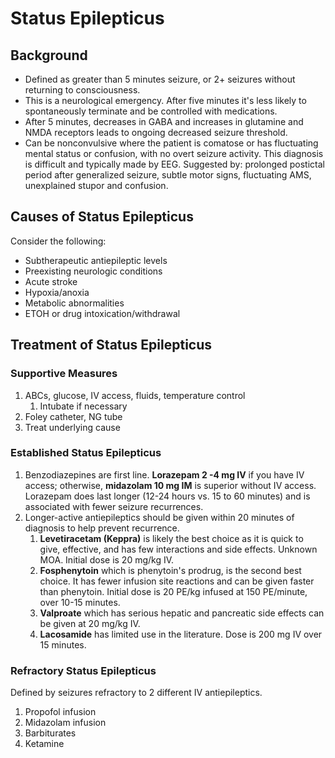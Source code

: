 # Status Epilepticus
## Background
  - Defined as greater than 5 minutes seizure, or 2+ seizures without returning to consciousness.
  - This is a neurological emergency. After five minutes it's less likely to spontaneously terminate and be controlled with medications.
  - After 5 minutes, decreases in GABA and increases in glutamine and NMDA receptors leads to ongoing decreased seizure threshold.
  - Can be nonconvulsive where the patient is comatose or has fluctuating mental status or confusion, with no overt seizure activity. This diagnosis is difficult and typically made by EEG. Suggested by: prolonged postictal period after generalized seizure, subtle motor signs, fluctuating AMS, unexplained stupor and confusion.

## Causes of Status Epilepticus
Consider the following:

-   Subtherapeutic antiepileptic levels
-   Preexisting neurologic conditions
-   Acute stroke
-   Hypoxia/anoxia
-   Metabolic abnormalities
-   ETOH or drug intoxication/withdrawal

## Treatment of Status Epilepticus
### Supportive Measures
1. ABCs, glucose, IV access, fluids, temperature control
    1. Intubate if necessary
2. Foley catheter, NG tube
3. Treat underlying cause

### Established Status Epilepticus
1. Benzodiazepines are first line. **Lorazepam 2 -4 mg IV** if you have IV access; otherwise, **midazolam 10 mg IM** is superior without IV access. Lorazepam does last longer (12-24 hours vs. 15 to 60 minutes) and is associated with fewer seizure recurrences.
2. Longer-active antiepileptics should be given within 20 minutes of diagnosis to help prevent recurrence.
    1. **Levetiracetam (Keppra)** is likely the best choice as it is quick to give, effective, and has few interactions and side effects. Unknown MOA. Initial dose is 20 mg/kg IV.
    2. **Fosphenytoin** which is phenytoin's prodrug, is the second best choice. It has fewer infusion site reactions and can be given faster than phenytoin. Initial dose is 20 PE/kg infused at 150 PE/minute, over 10-15 minutes.
    3. **Valproate** which has serious hepatic and pancreatic side effects can be given at 20 mg/kg IV.
    4. **Lacosamide** has limited use in the literature. Dose is 200 mg IV over 15 minutes.

### Refractory Status Epilepticus
Defined by seizures refractory to 2 different IV antiepileptics.
1. Propofol infusion
2. Midazolam infusion
3. Barbiturates
4. Ketamine


